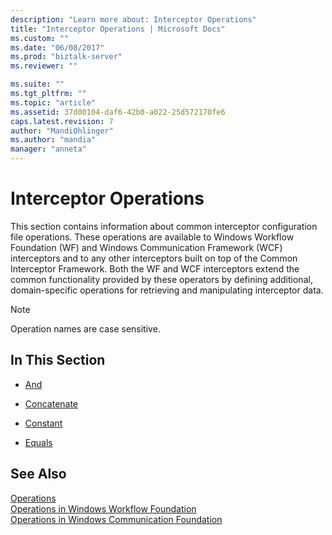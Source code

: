 ```yaml
---
description: "Learn more about: Interceptor Operations"
title: "Interceptor Operations | Microsoft Docs"
ms.custom: ""
ms.date: "06/08/2017"
ms.prod: "biztalk-server"
ms.reviewer: ""

ms.suite: ""
ms.tgt_pltfrm: ""
ms.topic: "article"
ms.assetid: 37d00104-daf6-42b0-a022-25d572170fe6
caps.latest.revision: 7
author: "MandiOhlinger"
ms.author: "mandia"
manager: "anneta"
---
```

# Interceptor Operations
This section contains information about common interceptor configuration file operations. These operations are available to Windows Workflow Foundation (WF) and Windows Communication Framework (WCF) interceptors and to any other interceptors built on top of the Common Interceptor Framework. Both the WF and WCF interceptors extend the common functionality provided by these operators by defining additional, domain-specific operations for retrieving and manipulating interceptor data.  
  
> [!NOTE]
>  Operation names are case sensitive.  
  
## In This Section  
  
-   [And](../core/and.md)  
  
-   [Concatenate](../core/concatenate.md)  
  
-   [Constant](../core/constant.md)  
  
-   [Equals](../core/equals.md)  
  
## See Also  
 [Operations](../core/interceptor-operations.md)   
 [Operations in Windows Workflow Foundation](../core/operations-in-windows-workflow-foundation.md)   
 [Operations in Windows Communication Foundation](../core/operations-in-windows-communication-foundation.md)
